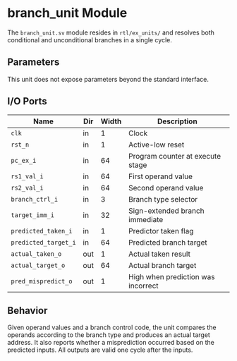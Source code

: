 # branch_unit Module

The `branch_unit.sv` module resides in `rtl/ex_units/` and resolves both
conditional and unconditional branches in a single cycle.

## Parameters

This unit does not expose parameters beyond the standard interface.

## I/O Ports

| Name | Dir | Width | Description |
|------|-----|-------|-------------|
| `clk` | in | 1 | Clock |
| `rst_n` | in | 1 | Active-low reset |
| `pc_ex_i` | in | 64 | Program counter at execute stage |
| `rs1_val_i` | in | 64 | First operand value |
| `rs2_val_i` | in | 64 | Second operand value |
| `branch_ctrl_i` | in | 3 | Branch type selector |
| `target_imm_i` | in | 32 | Sign-extended branch immediate |
| `predicted_taken_i` | in | 1 | Predictor taken flag |
| `predicted_target_i` | in | 64 | Predicted branch target |
| `actual_taken_o` | out | 1 | Actual taken result |
| `actual_target_o` | out | 64 | Actual branch target |
| `pred_mispredict_o` | out | 1 | High when prediction was incorrect |

## Behavior

Given operand values and a branch control code, the unit compares the
operands according to the branch type and produces an actual target
address. It also reports whether a misprediction occurred based on the
predicted inputs. All outputs are valid one cycle after the inputs.
